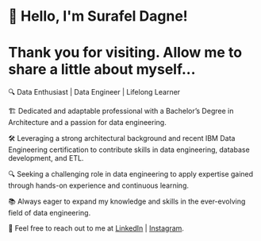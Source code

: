 # **👋 Hello, I'm Surafel Dagne!**
# **Thank you for visiting. Allow me to share a little about myself...**
🔍 Data Enthusiast | Data Engineer | Lifelong Learner

🏗️ Dedicated and adaptable professional with a Bachelor’s Degree in Architecture and a passion for data engineering.

🛠️ Leveraging a strong architectural background and recent IBM Data Engineering certification to contribute skills in data engineering, database development, and ETL.

🔍 Seeking a challenging role in data engineering to apply expertise gained through hands-on experience and continuous learning.

📚 Always eager to expand my knowledge and skills in the ever-evolving field of data engineering.

📧 Feel free to reach out to me at [LinkedIn](in/surafel-dagne-aaa534220) | [Instagram](www.instagram.com/data_playpen).
